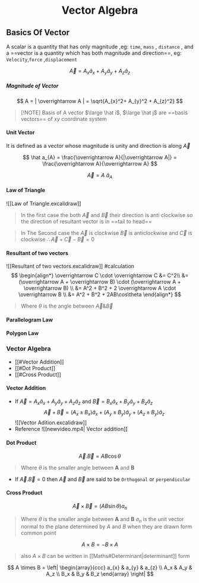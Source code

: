 <h1 align="center">Vector Algebra</h1>

## Basics Of Vector

A scalar is a quantity that has only magnitude ,eg: `time`, `mass` , `distance` , and a ==vector is a quantity which has both magnitude and direction==, eg: `Velocity`,`force` ,`displacement`

$$
\overrightarrow A =A_{x}\hat a_{x}+A_{y}\hat a_{y}+A_{z}\hat a_{z}
$$
##### Magnitude of Vector
$$
A = | \overrightarrow A | = \sqrt{A_{x}^2+ A_{y}^2 + A_{z}^2}
$$

> [!NOTE] Basis of A vector
> $\large \hat i$, $\large \hat j$ are ==basis vectors== of $xy$ coordinate system
>  


#### Unit Vector
It is defined as a vector whose magnitude is unity and direction is along $\overrightarrow A$

$$
\hat a_{A} = \frac{\overrightarrow A}{|\overrightarrow A|} = \frac{\overrightarrow A}{\overrightarrow A} 
$$

$$
\overrightarrow A = A\  \hat a_{A}
$$

#### Law of Triangle
![[Law of Triangle.excalidraw]]
> In the first case the both $\overrightarrow A$ and $\overrightarrow B$ their direction is anti clockwise so the direction of resultant vector is in ==tail to head==

>In The Second case the $\overrightarrow A$ is clockwise $\overrightarrow B$ is anticlockwise and $\overrightarrow C$ is clockwise 
>$\therefore \overrightarrow A + \overrightarrow C - \overrightarrow B = 0$
>
#### Resultant of two vectors
![[Resultant of two vectors.excalidraw]]
#calculation
$$
\begin{align*}
\overrightarrow C \cdot \overrightarrow C &= C^2\\
&= (\overrightarrow A + \overrightarrow B) \cdot (\overrightarrow A + \overrightarrow B) \\
&= A^2 + B^2 + 2 \overrightarrow A \cdot \overrightarrow B \\
&= A^2 + B^2 + 2AB\cos\theta  
\end{align*}
$$
> Where $\theta$ is the angle between $\overrightarrow A \& \overrightarrow B$ 
#### Parallelogram Law

#### Polygon Law

### Vector Algebra
- [[#Vector Addition]]
- [[#Dot Product]]
- [[#Cross Product]]

#### Vector Addition
- If $\overrightarrow A = A_{x}\hat a_{x}+A_{y}\hat a_{y}+A_{z}\hat a_{z}$ and $\overrightarrow B = B_{x}\hat a_{x}+B_{y}\hat a_{y}+B_{z}\hat a_{z}$
$$
\overrightarrow A +\overrightarrow B = (A_{x} \pm B_{x})\hat a_{x}+(A_{y} \pm B_{y})\hat a_{y}+(A_{z} \pm B_{y })\hat a_{z}
$$
![[Vector Adition.excalidraw]]
- Reference ![[newvideo.mp4| Vector addition]]



#### Dot Product
$$
\overrightarrow A . \overrightarrow B  = AB \cos\theta 
$$
> Where $\theta$ is the smaller angle between **A** and **B** 
- If $\overrightarrow A . \overrightarrow B = 0$ then $\overrightarrow A$ and $\overrightarrow B$ are said to be `Orthogonal` or `perpendicular`
#### Cross Product
$$
\overrightarrow A \times \overrightarrow B  = (AB \sin\theta)a_n 
$$
>  Where $\theta$ is the smaller angle between **A** and **B** 
> $a_n$ is the unit vector normal to the plane determined by $A$ and $B$ when they are drawn form common point 

$$
A \times B = - B \times A
 $$

> also $A \times B$ can be written in [[Maths#Determinant|determinant]] form 

$$
A \times B = \left| \begin{array}{ccc}   a_{x} &  a_{y} &  a_{z} \\ A_x & A_y & A_z \\  B_x & B_y & B_z \end{array}  \right|
$$

